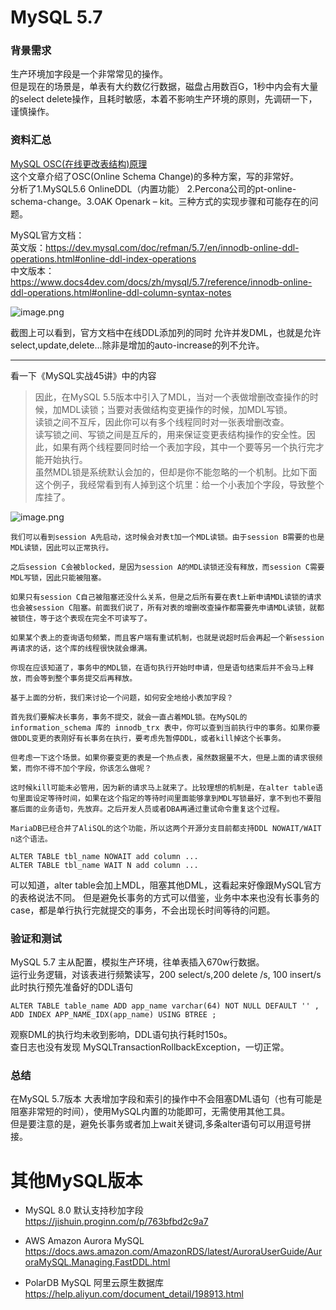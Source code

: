 # MySQL 5.7

### 背景需求
生产环境加字段是一个非常常见的操作。  
但是现在的场景是，单表有大约数亿行数据，磁盘占用数百G，1秒中内会有大量的select delete操作，且耗时敏感，本着不影响生产环境的原则，先调研一下，谨慎操作。

### 资料汇总
[MySQL OSC(在线更改表结构)原理](https://www.cnblogs.com/chinesern/p/7677379.html)  
这个文章介绍了OSC(Online Schema Change)的多种方案，写的非常好。  
分析了1.MySQL5.6 OnlineDDL（内置功能）
2.Percona公司的pt-online-schema-change。3.OAK Openark – kit。三种方式的实现步骤和可能存在的问题。

MySQL官方文档：  
英文版：https://dev.mysql.com/doc/refman/5.7/en/innodb-online-ddl-operations.html#online-ddl-index-operations  
中文版本：https://www.docs4dev.com/docs/zh/mysql/5.7/reference/innodb-online-ddl-operations.html#online-ddl-column-syntax-notes  

![image.png](https://p3-juejin.byteimg.com/tos-cn-i-k3u1fbpfcp/6a55974843d04f63a6e7abf1d1167c74~tplv-k3u1fbpfcp-watermark.image)

截图上可以看到，官方文档中在线DDL添加列的同时 允许并发DML，也就是允许select,update,delete...除非是增加的auto-increase的列不允许。

---
看一下《MySQL实战45讲》中的内容
> 因此，在MySQL 5.5版本中引入了MDL，当对一个表做增删改查操作的时候，加MDL读锁；当要对表做结构变更操作的时候，加MDL写锁。  
> 读锁之间不互斥，因此你可以有多个线程同时对一张表增删改查。  
> 读写锁之间、写锁之间是互斥的，用来保证变更表结构操作的安全性。因此，如果有两个线程要同时给一个表加字段，其中一个要等另一个执行完才能开始执行。  
> 虽然MDL锁是系统默认会加的，但却是你不能忽略的一个机制。比如下面这个例子，我经常看到有人掉到这个坑里：给一个小表加个字段，导致整个库挂了。

![image.png](https://p1-juejin.byteimg.com/tos-cn-i-k3u1fbpfcp/f4673cdbd1494864b0a9118c48991c16~tplv-k3u1fbpfcp-watermark.image)
```
我们可以看到session A先启动，这时候会对表t加一个MDL读锁。由于session B需要的也是MDL读锁，因此可以正常执行。

之后session C会被blocked，是因为session A的MDL读锁还没有释放，而session C需要MDL写锁，因此只能被阻塞。

如果只有session C自己被阻塞还没什么关系，但是之后所有要在表t上新申请MDL读锁的请求也会被session C阻塞。前面我们说了，所有对表的增删改查操作都需要先申请MDL读锁，就都被锁住，等于这个表现在完全不可读写了。

如果某个表上的查询语句频繁，而且客户端有重试机制，也就是说超时后会再起一个新session再请求的话，这个库的线程很快就会爆满。

你现在应该知道了，事务中的MDL锁，在语句执行开始时申请，但是语句结束后并不会马上释放，而会等到整个事务提交后再释放。

基于上面的分析，我们来讨论一个问题，如何安全地给小表加字段？

首先我们要解决长事务，事务不提交，就会一直占着MDL锁。在MySQL的information_schema 库的 innodb_trx 表中，你可以查到当前执行中的事务。如果你要做DDL变更的表刚好有长事务在执行，要考虑先暂停DDL，或者kill掉这个长事务。

但考虑一下这个场景。如果你要变更的表是一个热点表，虽然数据量不大，但是上面的请求很频繁，而你不得不加个字段，你该怎么做呢？

这时候kill可能未必管用，因为新的请求马上就来了。比较理想的机制是，在alter table语句里面设定等待时间，如果在这个指定的等待时间里面能够拿到MDL写锁最好，拿不到也不要阻塞后面的业务语句，先放弃。之后开发人员或者DBA再通过重试命令重复这个过程。

MariaDB已经合并了AliSQL的这个功能，所以这两个开源分支目前都支持DDL NOWAIT/WAIT n这个语法。

ALTER TABLE tbl_name NOWAIT add column ...
ALTER TABLE tbl_name WAIT N add column ... 

```

可以知道，alter table会加上MDL，阻塞其他DML，这看起来好像跟MySQL官方的表格说法不同。
但是避免长事务的方式可以借鉴，业务中本来也没有长事务的case，都是单行执行完就提交的事务，不会出现长时间等待的问题。

### 验证和测试
MySQL 5.7 主从配置，模拟生产环境，往单表插入670w行数据。  
运行业务逻辑，对该表进行频繁读写，200 select/s,200 delete /s, 100 insert/s  
此时执行预先准备好的DDL语句
```
ALTER TABLE table_name ADD app_name varchar(64) NOT NULL DEFAULT '' ,
ADD INDEX APP_NAME_IDX(app_name) USING BTREE ;
```
观察DML的执行均未收到影响，DDL语句执行耗时150s。  
查日志也没有发现 MySQLTransactionRollbackException，一切正常。

### 总结
在MySQL 5.7版本 大表增加字段和索引的操作中不会阻塞DML语句（也有可能是阻塞非常短的时间），使用MySQL内置的功能即可，无需使用其他工具。  
但是要注意的是，避免长事务或者加上wait关键词,多条alter语句可以用逗号拼接。

# 其他MySQL版本

* MySQL 8.0 默认支持秒加字段  
https://jishuin.proginn.com/p/763bfbd2c9a7

* AWS Amazon Aurora MySQL  
https://docs.aws.amazon.com/AmazonRDS/latest/AuroraUserGuide/AuroraMySQL.Managing.FastDDL.html

*  PolarDB MySQL 阿里云原生数据库   
https://help.aliyun.com/document_detail/198913.html
